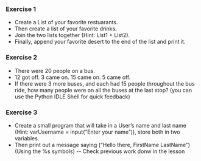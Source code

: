 ### Exercise 1

* Create a List of your favorite restuarants.
* Then create a list of your
favorite drinks.
* Join the two lists together (Hint: List1 + List2).
* Finally,
append your favorite desert to the end of the list and print it.

### Exercise 2

* There were 20 people on a bus.
* 12 got off. 3 came on. 15 came on. 5 came off.
* If there were 3 more buses, and each had 15 people throughout the bus ride, how many people were on all the buses at the last
stop? (you can use the Python IDLE Shell for quick feedback)

### Exercise 3

* Create a small program that will take in a User’s name and last name (Hint: varUsername = input(“Enter your name”)), store both in two
variables.
* Then print out a message saying (“Hello there, FirstName LastName”) (Using the %s symbols) -- Check previous work donw in the lesson
